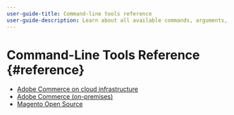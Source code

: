 ```yaml
---
user-guide-title: Command-line tools reference
user-guide-description: Learn about all available commands, arguments, and options for Adobe Commerce and Magento Open Source command-line tools.
---
```


# Command-Line Tools Reference {#reference}

- [Adobe Commerce on cloud infrastructure](commerce.md)
- [Adobe Commerce (on-premises)](commerce-on-premises.md)
- [Magento Open Source](magento-open-source.m)
